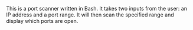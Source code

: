 

This is a port scanner written in Bash. It takes two inputs from the user: an IP address and a port range. It will then scan the specified range and display which ports are open.
